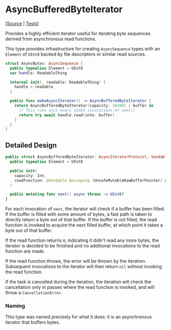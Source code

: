 # AsyncBufferedByteIterator

[[Source](https://github.com/apple/swift-async-algorithms/blob/main/Sources/AsyncAlgorithms/AsyncBufferedByteIterator.swift) | 
[Tests](https://github.com/apple/swift-async-algorithms/blob/main/Tests/AsyncAlgorithmsTests/TestBufferedByteIterator.swift)]

Provides a highly efficient iterator useful for iterating byte sequences derived from asynchronous read functions.

This type provides infrastructure for creating `AsyncSequence` types with an `Element` of `UInt8` backed by file descriptors or similar read sources.

```swift
struct AsyncBytes: AsyncSequence {
  public typealias Element = UInt8
  var handle: ReadableThing

  internal init(_ readable: ReadableThing) {
    handle = readable
  }

  public func makeAsyncIterator() -> AsyncBufferedByteIterator {
    return AsyncBufferedByteIterator(capacity: 16384) { buffer in
      // This runs once every 16384 invocations of next()
      return try await handle.read(into: buffer)
    }
  }
}
```

## Detailed Design

```swift
public struct AsyncBufferedByteIterator: AsyncIteratorProtocol, Sendable {
  public typealias Element = UInt8

  public init(
    capacity: Int,
    readFunction: @Sendable @escaping (UnsafeMutableRawBufferPointer) async throws -> Int
  )

  public mutating func next() async throws -> UInt8?
}
```

For each invocation of `next`, the iterator will check if a buffer has been filled. If the buffer is filled with some amount of bytes, a fast path is taken to directly return a byte out of that buffer. If the buffer is not filled, the read function is invoked to acquire the next filled buffer, at which point it takes a byte out of that buffer.

If the read function returns `0`, indicating it didn't read any more bytes, the iterator is decided to be finished and no additional invocations to the read function are made.

If the read function throws, the error will be thrown by the iteration. Subsequent invocations to the iterator will then return `nil` without invoking the read function.

If the task is cancelled during the iteration, the iteration will check the cancellation only in passes where the read function is invoked, and will throw a `CancellationError`.

### Naming

This type was named precisely for what it does: it is an asynchronous iterator that buffers bytes. 

